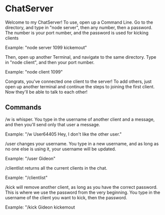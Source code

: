 # ChatServer

Welcome to my ChatServer! To use, open up a Command Line. Go to the directory, and type in "node server", then any number, then a password. The number is your port number, and the password is used for kicking clients

Example: "node server 1099 kickemout"


Then, open up another Terminal, and navigate to the same directory. Type in "node client", and then your port number.

Example: "node client 1099"


Congrats, you've connected one client to the server! To add others, just open up another terminal and continue the steps to joining the first client.
Now they'll be able to talk to each other!


## Commands
/w is whisper. You type in the username of another client and a message, and then you'll send only that user a message.

Example: "/w User64405 Hey, I don't like the other user."


/user changes your username. You type in a new username, and as long as no one else is using it, your username will be updated.

Example: "/user Gideon"


/clientlist returns all the current clients in the chat.

Example: "/clientlist"


/kick will remove another client, as long as you have the correct password. This is where we use the password from the very beginning. You type in the username of the client you want to kick, then the password.

Example: "/kick Gideon kickemout
